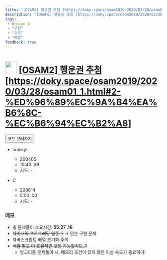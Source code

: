 ```yaml
---
title: "[OSAM2] 행운권 추첨 [https://doky.space/osam2019/2020/03/28/osam01_1.html#2-%ED%96%89%EC%9A%B4%EA%B6%8C-%EC%B6%94%EC%B2%A8]"
description: "[OSAM2] 행운권 추첨 [https://doky.space/osam2019/2020/03/28/osam01_1.html#2-%ED%96%89%EC%9A%B4%EA%B6%8C-%EC%B6%94%EC%B2%A8] 문제풀이"
tags: 
 - Bronze 4
 - "구현"
 - "수학"
 - "배열"
feedback: true
---
```

<h1><img src="https://doky.space/assets/icpclev/b4.svg" height="37px"> <a href="http://icpc.me/OSAM2" target="_blank">[OSAM2] 행운권 추첨 [https://doky.space/osam2019/2020/03/28/osam01_1.html#2-%ED%96%89%EC%9A%B4%EA%B6%8C-%EC%B6%94%EC%B2%A8]</a></h1>

<a href="https://github.com/DokySp/acmicpc-practice/tree/master/OSAM2"><button class="btn btn-info">코드 보러가기</button></a>

- node.js
  - 200405
  - 10:40 .39
  - 시도: -

- C
  - 200614
  - 5:00 .00
  - 시도: -


### 메모
 - 총 문제풀이 소요시간: **55:27 .16**
 - ~~다이내믹 프로그래밍 일종..?~~ → 단순 구현 문제
 - 자바스크립트 배열 초기화 주의
 - ~~배열 말고 더 효율적인 코딩 가능할지도..?~~
    - 알고리즘 문제풀이 시, 메모리 조건이 있지 않은 이상 속도가 중요하다!
